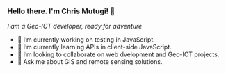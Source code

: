 ###  Hello there. I'm Chris Mutugi! 👋

<p><em>I am a Geo-ICT developer, ready for adventure</em></p>

- 🔭 I’m currently working on testing in JavaScript.
- 🌱 I’m currently learning APIs in client-side JavaScript.
- 👯 I’m looking to collaborate on web dvelopment and Geo-ICT projects.
- 💬 Ask me about GIS and remote sensing solutions.



 

